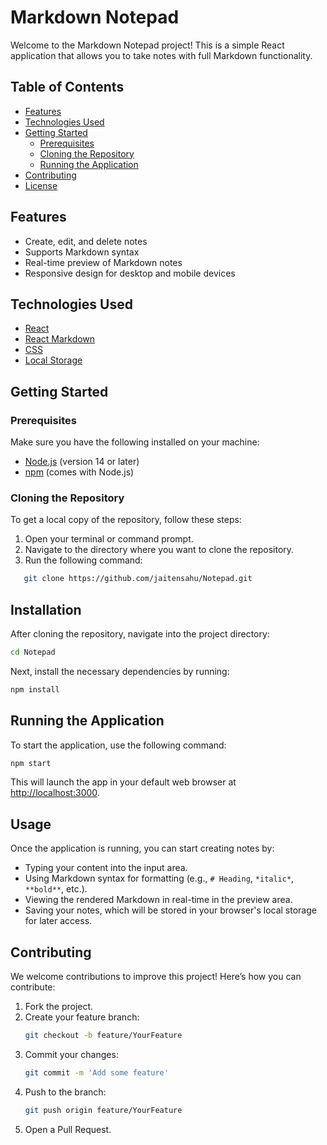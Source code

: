 # Markdown Notepad

Welcome to the Markdown Notepad project! This is a simple React application that allows you to take notes with full Markdown functionality.

## Table of Contents
- [Features](#features)
- [Technologies Used](#technologies-used)
- [Getting Started](#getting-started)
  - [Prerequisites](#prerequisites)
  - [Cloning the Repository](#cloning-the-repository)
  - [Running the Application](#running-the-application)
- [Contributing](#contributing)
- [License](#license)

## Features
- Create, edit, and delete notes
- Supports Markdown syntax
- Real-time preview of Markdown notes
- Responsive design for desktop and mobile devices

## Technologies Used
- [React](https://reactjs.org/)
- [React Markdown](https://github.com/remarkjs/react-markdown)
- [CSS](https://www.w3schools.com/css/)
- [Local Storage](https://developer.mozilla.org/en-US/docs/Web/API/Window/localStorage)

## Getting Started

### Prerequisites
Make sure you have the following installed on your machine:
- [Node.js](https://nodejs.org/en/) (version 14 or later)
- [npm](https://www.npmjs.com/) (comes with Node.js)

### Cloning the Repository
To get a local copy of the repository, follow these steps:

1. Open your terminal or command prompt.
2. Navigate to the directory where you want to clone the repository.
3. Run the following command:
```bash
   git clone https://github.com/jaitensahu/Notepad.git
```
## Installation

After cloning the repository, navigate into the project directory:

```bash
cd Notepad
```

Next, install the necessary dependencies by running:

```bash
npm install
```

## Running the Application

To start the application, use the following command:

```bash
npm start
```

This will launch the app in your default web browser at [http://localhost:3000](http://localhost:3000).

## Usage

Once the application is running, you can start creating notes by:

- Typing your content into the input area.
- Using Markdown syntax for formatting (e.g., `# Heading`, `*italic*`, `**bold**`, etc.).
- Viewing the rendered Markdown in real-time in the preview area.
- Saving your notes, which will be stored in your browser's local storage for later access.

## Contributing

We welcome contributions to improve this project! Here’s how you can contribute:

1. Fork the project.
2. Create your feature branch:
   ```bash
   git checkout -b feature/YourFeature
   ```
3. Commit your changes:
   ```bash
   git commit -m 'Add some feature'
   ```
4. Push to the branch:
   ```bash
   git push origin feature/YourFeature
   ```
5. Open a Pull Request.
   

